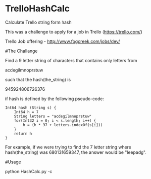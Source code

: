 # TrelloHashCalc
Calculate Trello string form hash

This was a challenge to apply for a job in Trello (https://trello.com/)

Trello Job offering - http://www.fogcreek.com/jobs/dev/

#The Challange

Find a 9 letter string of characters that contains only letters from

acdegilmnoprstuw

such that the hash(the_string) is

945924806726376

if hash is defined by the following pseudo-code:


    Int64 hash (String s) {
        Int64 h = 7
        String letters = "acdegilmnoprstuw"
        for(Int32 i = 0; i < s.length; i++) {
            h = (h * 37 + letters.indexOf(s[i]))
        }
        return h
    }
    
For example, if we were trying to find the 7 letter string where hash(the_string) was 680131659347, the answer would be "leepadg".

#Usage

python HashCalc.py -c <hash>
